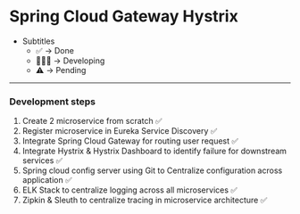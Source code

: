 # Spring Cloud Gateway Hystrix

- Subtitles
  - ✅ -> Done
  - 👨🏻‍💻 -> Developing
  - ⚠️ -> Pending

---

### Development steps

1. Create 2 microservice from scratch ✅
2. Register microservice in Eureka Service Discovery ✅
3. Integrate Spring Cloud Gateway for routing user request ✅
4. Integrate Hystrix & Hystrix Dashboard to identify failure for downstream services ✅
5. Spring cloud config server using Git to Centralize configuration across application ✅
6. ELK Stack to centralize logging across all microservices ✅
7. Zipkin & Sleuth to centralize tracing in microservice architecture ✅
